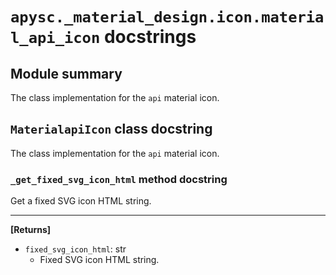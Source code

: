 # `apysc._material_design.icon.material_api_icon` docstrings

## Module summary

The class implementation for the `api` material icon.

## `MaterialapiIcon` class docstring

The class implementation for the `api` material icon.

### `_get_fixed_svg_icon_html` method docstring

Get a fixed SVG icon HTML string.<hr>

**[Returns]**

- `fixed_svg_icon_html`: str
  - Fixed SVG icon HTML string.